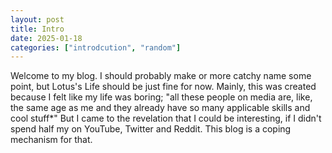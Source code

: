 ```yaml
---
layout: post
title: Intro
date: 2025-01-18
categories: ["introdcution", "random"]
---
```


Welcome to my blog. I should probably make or more catchy name some point, but Lotus's Life should be just fine for now. Mainly, this was created because I felt like my life was boring; "all these people on media are, like, the same age as me and they already have so many applicable skills and cool stuff*" But I came to the revelation that I could be interesting, if I didn't spend half my on YouTube, Twitter and Reddit. This blog is a coping mechanism for that.

